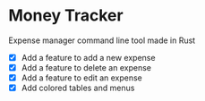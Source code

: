 # Money Tracker

Expense manager command line tool made in Rust

- [x] Add a feature to add a new expense
- [x] Add a feature to delete an expense
- [x] Add a feature to edit an expense
- [x] Add colored tables and menus
